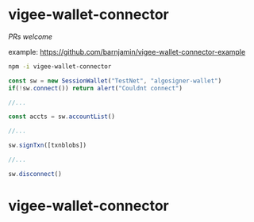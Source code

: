 # vigee-wallet-connector

*PRs welcome*

example: https://github.com/barnjamin/vigee-wallet-connector-example

```sh
npm -i vigee-wallet-connector
```

```js
const sw = new SessionWallet("TestNet", "algosigner-wallet")
if(!sw.connect()) return alert("Couldnt connect")

//...

const accts = sw.accountList()

//...

sw.signTxn([txnblobs])

//...

sw.disconnect()

```
# vigee-wallet-connector
